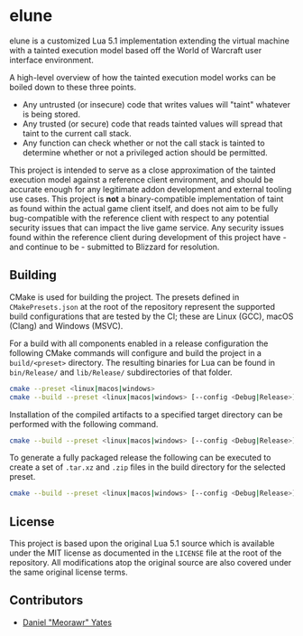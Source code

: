 # elune

elune is a customized Lua 5.1 implementation extending the virtual machine with a tainted execution model based off the World of Warcraft user interface environment.

A high-level overview of how the tainted execution model works can be boiled down to these three points.

- Any untrusted (or insecure) code that writes values will "taint" whatever is being stored.
- Any trusted (or secure) code that reads tainted values will spread that taint to the current call stack.
- Any function can check whether or not the call stack is tainted to determine whether or not a privileged action should be permitted.

This project is intended to serve as a close approximation of the tainted execution model against a reference client environment, and should be accurate enough for any legitimate addon development and external tooling use cases. This project is **not** a binary-compatible implementation of taint as found within the actual game client itself, and does not aim to be fully bug-compatible with the reference client with respect to any potential security issues that can impact the live game service. Any security issues found within the reference client during development of this project have - and continue to be - submitted to Blizzard for resolution.

## Building

CMake is used for building the project. The presets defined in `CMakePresets.json` at the root of the repository represent the supported build configurations that are tested by the CI; these are Linux (GCC), macOS (Clang) and Windows (MSVC).

For a build with all components enabled in a release configuration the following CMake commands will configure and build the project in a `build/<preset>` directory. The resulting binaries for Lua can be found in `bin/Release/` and `lib/Release/` subdirectories of that folder.

```sh
cmake --preset <linux|macos|windows>
cmake --build --preset <linux|macos|windows> [--config <Debug|Release>]
```

Installation of the compiled artifacts to a specified target directory can be performed with the following command.

```sh
cmake --build --preset <linux|macos|windows> [--config <Debug|Release>] [--prefix <path to install to>] [--strip]
```

To generate a fully packaged release the following can be executed to create a set of `.tar.xz` and `.zip` files in the build directory for the selected preset.

```sh
cmake --build --preset <linux|macos|windows> [--config <Debug|Release>] --target package
```

## License

This project is based upon the original Lua 5.1 source which is available under the MIT license as documented in the `LICENSE` file at the root of the repository. All modifications atop the original source are also covered under the same original license terms.

## Contributors

- [Daniel "Meorawr" Yates](https://github.com/meorawr)
